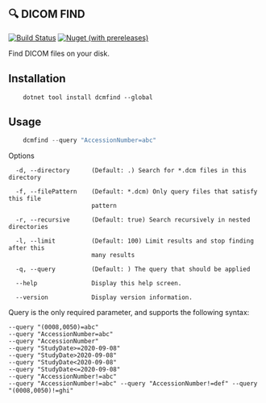 🔍 DICOM FIND
----------
[![Build Status](https://img.shields.io/endpoint.svg?url=https%3A%2F%2Factions-badge.atrox.dev%2Famoerie%2Fdcmfind%2Fbadge%3Fref%3Dmaster&style=for-the-badge&label=Build)](https://actions-badge.atrox.dev/amoerie/dcmfind/goto?ref=master) [![Nuget (with prereleases)](https://img.shields.io/nuget/vpre/DcmFind?label=DcmFind&style=for-the-badge)](https://www.nuget.org/packages/DcmFind)

Find DICOM files on your disk.

Installation
------------

```
    dotnet tool install dcmfind --global
```

Usage
-----

```powershell
    dcmfind --query "AccessionNumber=abc"
```

Options 

```
  -d, --directory      (Default: .) Search for *.dcm files in this directory

  -f, --filePattern    (Default: *.dcm) Only query files that satisfy this file
                       pattern

  -r, --recursive      (Default: true) Search recursively in nested directories

  -l, --limit          (Default: 100) Limit results and stop finding after this
                       many results

  -q, --query          (Default: ) The query that should be applied

  --help               Display this help screen.

  --version            Display version information.
```

Query is the only required parameter, and supports the following syntax:

```
--query "(0008,0050)=abc"
--query "AccessionNumber=abc"
--query "AccessionNumber"
--query "StudyDate>=2020-09-08"
--query "StudyDate>2020-09-08"
--query "StudyDate<2020-09-08"
--query "StudyDate<=2020-09-08"
--query "AccessionNumber!=abc"
--query "AccessionNumber!=abc" --query "AccessionNumber!=def" --query "(0008,0050)!=ghi"
```

